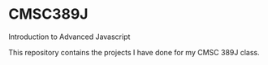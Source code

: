 # CMSC389J
Introduction to Advanced Javascript

This repository contains the projects I have done for my CMSC 389J class.
